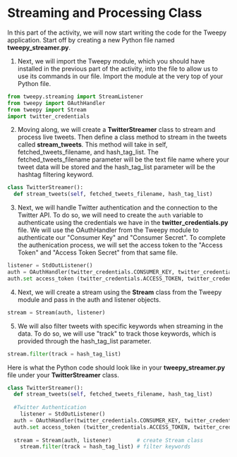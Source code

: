 <!--title={Streaming and Processing Class}-->

<!--badges={Web Development:}-->

# Streaming and Processing Class

In this part of the activity, we will now start writing the code for the Tweepy application. Start off by creating a new Python file named **tweepy_streamer.py**. 

1. Next, we will import the Tweepy module, which you should have installed in the previous part of the activity, into the file to allow us to use its commands in our file. Import the module at the very top of your Python file.

```python
from tweepy.streaming import StreamListener
from tweepy import OAuthHandler
from tweepy import Stream
import twitter_credentials
```



2. Moving along, we will create a **TwitterStreamer** class to stream and process live tweets. Then define a class method to stream in the tweets called **stream_tweets**. This method will take in self, fetched_tweets_filename, and hash_tag_list. The fetched_tweets_filename parameter will be the text file name where your tweet data will be stored and the hash_tag_list parameter will be the hashtag filtering keyword.

```python
class TwitterStreamer():
  def stream_tweets(self, fetched_tweets_filename, hash_tag_list)
```



3. Next, we will handle Twitter authentication and the connection to the Twitter API. To do so, we will need to create the `auth` variable to authenticate using the credentials we have in the **twitter_credentials.py** file. We will use the OAuthHandler from the Tweepy module to authenticate our "Consumer Key" and "Consumer Secret". To complete the authenication process, we will set the access token to the "Access Token" and "Access Token Secret" from that same file. 

```python
listener = StdOutListener()
auth = OAuthHandler(twitter_credentials.CONSUMER_KEY, twitter_credentials.CONSUMER_SECRET)
auth.set access_token (twitter_credentials.ACCESS_TOKEN, twitter_credentials.ACCESS_TOKEN_SECRET)
```


4. Next, we will create a stream using the **Stream** class from the Tweepy module and pass in the auth and listener objects. 

```python
stream = Stream(auth, listener)
```



5. We will also filter tweets with specific keywords when streaming in the data. To do so, we will use "track" to track those keywords, which is provided through the hash_tag_list parameter. 

```python
stream.filter(track = hash_tag_list)
```



Here is what the Python code should look like in your **tweepy_streamer.py** file under your **TwitterStreamer** class.

```python
class TwitterStreamer():
  def stream_tweets(self, fetched_tweets_filename, hash_tag_list)
  
  #Twitter Authentication
	listener = StdOutListener()
  auth = OAuthHandler(twitter_credentials.CONSUMER_KEY, twitter_credentials.CONSUMER_SECRET)
  auth.set access_token (twitter_credentials.ACCESS_TOKEN, twitter_credentials.ACCESS_TOKEN_SECRET)
  
  stream = Stream(auth, listener) 		 # create Stream class
 	stream.filter(track = hash_tag_list) # filter keywords
```
